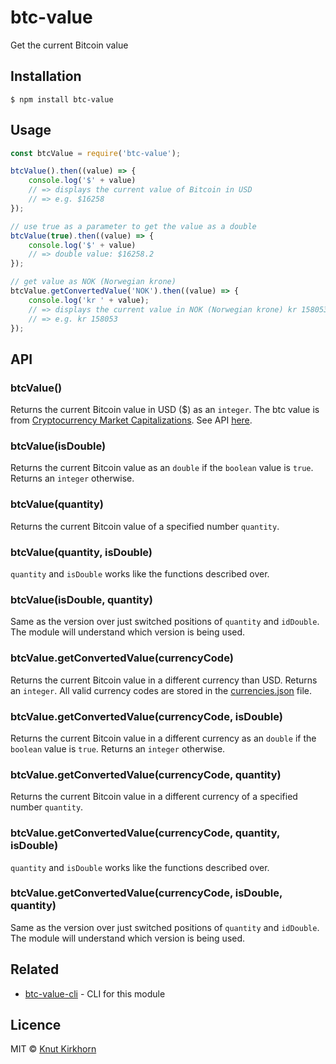 # btc-value
Get the current Bitcoin value

## Installation
```
$ npm install btc-value
```

## Usage
```js
const btcValue = require('btc-value');

btcValue().then((value) => {
    console.log('$' + value)
    // => displays the current value of Bitcoin in USD
    // => e.g. $16258
});

// use true as a parameter to get the value as a double
btcValue(true).then((value) => {
    console.log('$' + value)
    // => double value: $16258.2
});

// get value as NOK (Norwegian krone)
btcValue.getConvertedValue('NOK').then((value) => {
    console.log('kr ' + value);
    // => displays the current value in NOK (Norwegian krone) kr 158053
    // => e.g. kr 158053
});
```

## API
### btcValue()
Returns the current Bitcoin value in USD ($) as an ```integer```.
The btc value is from [Cryptocurrency Market Capitalizations](https://coinmarketcap.com/). See API [here](https://coinmarketcap.com/api/).

### btcValue(isDouble)
Returns the current Bitcoin value as an ```double``` if the ```boolean``` value is ```true```. Returns an ```integer``` otherwise.

### btcValue(quantity)
Returns the current Bitcoin value of a specified number ```quantity```.

### btcValue(quantity, isDouble)
```quantity``` and ```isDouble``` works like the functions described over.

### btcValue(isDouble, quantity)
Same as the version over just switched positions of ```quantity``` and ```idDouble```. The module will understand which version is being used.

### btcValue.getConvertedValue(currencyCode)
Returns the current Bitcoin value in a different currency than USD. Returns an ```integer```. All valid currency codes are stored in the [currencies.json](currencies.json) file.

### btcValue.getConvertedValue(currencyCode, isDouble)
Returns the current Bitcoin value in a different currency as an ```double``` if the ```boolean``` value is ```true```. Returns an ```integer``` otherwise.

### btcValue.getConvertedValue(currencyCode, quantity)
Returns the current Bitcoin value in a different currency of a specified number ```quantity```.

### btcValue.getConvertedValue(currencyCode, quantity, isDouble)
```quantity``` and ```isDouble``` works like the functions described over.

### btcValue.getConvertedValue(currencyCode, isDouble, quantity)
Same as the version over just switched positions of ```quantity``` and ```idDouble```. The module will understand which version is being used.

## Related
- [btc-value-cli](https://github.com/Knutakir/btc-value-cli) - CLI for this module

## Licence
MIT © [Knut Kirkhorn](LICENSE)
